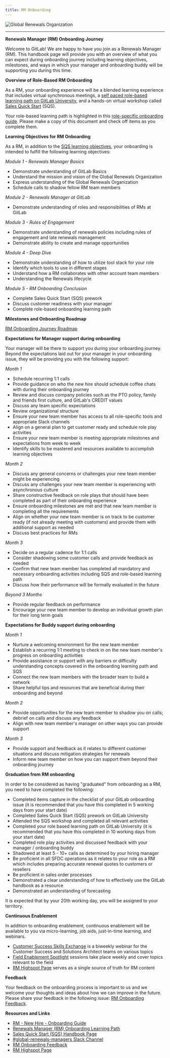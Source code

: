 ```yaml
---
title: RM Onboarding
---
```



![Global Renewals Organization](images/GitLab_GR_BLK.gif)

---
**Renewals Manager (RM) Onboarding Journey**

Welcome to GitLab! We are happy to have you join as a Renewals Manager (RM). This handbook page will provide you with an overview of what you can expect during onboarding journey including learning objectives, milestones, and ways in which your manager and onboarding buddy will be supporting you during this time. 

**Overview of Role-Based RM Onboarding**

As a RM, your onboarding experience will be a blended learning experience that includes virtual synchronous meetings, a [self paced role-based learning path on GitLab University](https://levelup.gitlab.com/access/saml/login/internal-team-members?returnTo=https://university.gitlab.com/learn/learning-path/renewals-manager-onboarding-journey), and a hands-on virtual workshop called [Sales Quick Start](/content/handbook/sales/onboarding/) (SQS).  

Your role-based learning path is highlighted in this [role-specific onboarding guide](https://docs.google.com/document/d/1zAKuWnUUyy4oB741hX2jBL5OZM2Dk5pqA8EwEe0TYLI/edit). Please make a copy of this document and check off items as you complete them. 

**Learning Objectives for RM Onboarding**

As a RM, in addition to the [SQS learning objectives](/content/handbook/sales/onboarding/sqs-learning-objectives/), your onboarding is intended to fulfill the following learning objectives: 

*Module 1 - Renewals Manager Basics*

- Demonstrate understanding of GitLab Basics 
- Understand the mission and vision of the Global Renewals Organization
- Express understanding of the Global Renewals Organization 
- Schedule calls to shadow fellow RM team members 

*Module 2 - Renewals Manager at GitLab*

- Demonstrate understanding of roles and responsibilities of RMs at GitLab

*Module 3 - Rules of Engagement*

- Demonstrate understanding of renewals policies including rules of engagement and late renewals management 
- Demonstrate ability to create and manage opportunities 

*Module 4 - Deep Dive*

- Demonstrate understanding of how to utilize tool stack for your role
- Identify which tools to use in different stages 
- Understand how a RM collaborates with other account team members 
- Understanding the Renewals lifecycle 

*Module 5 - RM Onboarding Conclusion*

- Complete Sales Quick Start (SQS) prework 
- Discuss customer readiness with your manager 
- Complete role-based onboarding learning path 

**Milestones and Onboarding Roadmap**

[RM Onboarding Journey Roadmap](/handbook/customer-success/renewals-managers/RM-Onboarding-Journey-Roadmap.png)

**Expectations for Manager support during onboarding**

Your manager will be there to support you during your onboarding journey. Beyond the expectations laid out for your manager in your onboarding issue, they will be providing you with the following support:  

*Month 1*

- Schedule recurring 1:1 calls 
- Provide guidance on who the new hire should schedule coffee chats with during their onboarding journey 
- Review and discuss company policies such as the PTO policy, family and friends first culture, and GitLab's CREDIT values 
- Discuss any team specific expectations 
- Review organizational structure 
- Ensure your new team member has access to all role-specific tools and appropriate Slack channels 
- Align on a general plan to get customer ready and schedule role play activities
- Ensure your new team member is meeting appropriate milestones and expectations from week to week 
- Identify skills to be mastered and resources available to accomplish learning objectives 

*Month 2*

- Discuss any general concerns or challenges your new team member might be experiencing 
- Discuss any challenges your new team member is experiencing with asynchronous culture 
- Share constructive feedback on role plays that should have been completed as part of their onboarding experience 
- Ensure onboarding milestones are met and that new team member is completing all the requirements
- Align on whether your new team member is on track to be customer ready (if not already meeting with customers) and provide them with additional support as needed 
- Discuss best practices for RMs 

*Month 3*

- Decide on a regular cadence for 1:1 calls 
- Consider shadowing some customer calls and provide feedback as needed 
- Confirm that new team member has completed all mandatory and necessary onboarding activities including SQS and role-based learning path 
- Discuss how their performance will be formally evaluated in the future 

*Beyond 3 Months*

- Provide regular feedback on performance 
- Encourage your new team member to develop an individual growth plan for their long term goals 

**Expectations for Buddy support during onboarding**

*Month 1*

- Nurture a welcoming environment for the new team member  
- Establish a recurring 1:1 meeting to check in on the new team member's progress on onboarding activities 
- Provide assistance or support with any barriers or difficulty understanding concepts covered in the onboarding learning path and SQS 
- Connect the new team members with the broader team to build a network
- Share helpful tips and resources that are beneficial during their onboarding and beyond 

*Month 2*

- Provide opportunities for the new team member to shadow you on calls; debrief on calls and discuss any feedback 
- Align with new team member's manager on other ways you can provide support 

*Month 3*

- Provide support and feedback as it relates to different customer situations and discuss mitigation strategies for renewals
- Inform new team member on how you can support them beyond their onboarding journey 

**Graduation from RM onboarding**

In order to be considered as having "graduated" from onboarding as a RM, you need to have completed the following: 

- Completed items capture in the checklist of your GitLab onboarding issue (it is recommended that you have this completed in 5 working days from your start date) 
- Completed Sales Quick Start (SQS) prework on GitLab University 
- Attended the SQS workshop and completed all relevant activities 
- Completed your role based learning path on GitLab University (it is recommended that you have this completed in 10 working days from your start date)
- Completed role play activities and discussed feedback with your manager /  onboarding buddy 
- Shadowed at least 5 - 10+ calls as determined by your hiring manager
- Be proficient in all SFDC operations as it relates to your role as a RM which includes preparing accurate renewal quotes to customers or resellers 
- Be proficient in sales order processes 
- Demonstrated a clear understanding of how to effectively use the GitLab handbook as a resource 
- Demonstrated an understanding of forecasting 

It is expected that by your 20th working day, you will be assigned to your territory. 

**Continuous Enablement**

In addition to onboarding enablement, continuous enablement will be available to you via micro-learning, job aids, just-in-time learning, and webinars. 

- [Customer Success Skills Exchange](/content/handbook/sales/training/customer-success-skills-exchange/) is a biweekly webinar for the Customer Success and Solutions Architect teams on various topics 
- [Field Enablement Spotlight](/content/handbook/sales/training/sales-enablement-sessions/#field-enablement-spotlight-sessions) sessions take place weekly and cover topics relevant to the field 
- [RM Highspot Page](https://gitlab.highspot.com/items/65831c38686f413428300ccd) serves as a single source of truth for RM content 

**Feedback**

Your feedback on the onboarding process is important to us and we welcome your thoughts and ideas about how we can improve in the future. Please share your feedback in the following issue: [RM Onboarding Feedback](https://gitlab.com/gitlab-com/sales-team/field-operations/enablement/-/issues/2407). 

**Resources and Links**

- [RM - New Hire - Onboarding Guide](https://docs.google.com/document/d/1zAKuWnUUyy4oB741hX2jBL5OZM2Dk5pqA8EwEe0TYLI/edit) 
- [Renewals Manager (RM) Onboarding Learning Path](https://levelup.gitlab.com/access/saml/login/internal-team-members?returnTo=https://university.gitlab.com/learn/learning-path/renewals-manager-onboarding-journey)
- [Sales Quick Start (SQS) Handbook Page](/content/handbook/sales/onboarding/)
- [#global-renewals-managers Slack Channel](https://gitlab.enterprise.slack.com/archives/C04JT9WCGUF)
- [RM Onboarding Feedback](https://gitlab.com/gitlab-com/sales-team/field-operations/enablement/-/issues/2407)
- [RM Highspot Page](https://gitlab.highspot.com/items/65831c38686f413428300ccd)
